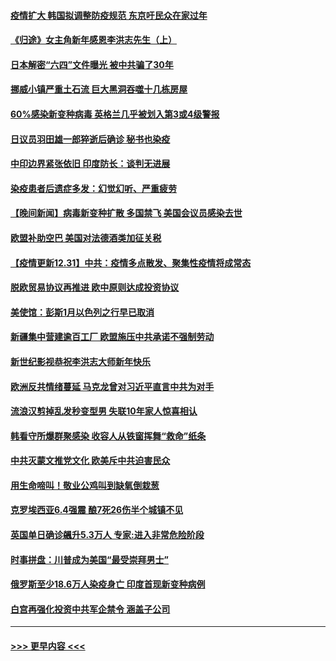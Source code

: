 #### [疫情扩大 韩国拟调整防疫规范 东京吁民众在家过年](../pages/prog202/a103021514.md?t=12311702) 
#### [《归途》女主角新年感恩李洪志先生（上）](../pages/prog202/a103021526.md?t=12311702) 
#### [日本解密“六四”文件曝光 被中共骗了30年](../pages/prog202/a103021442.md?t=12311702) 
#### [挪威小镇严重土石流 巨大黑洞吞噬十几栋房屋](../pages/prog202/a103021422.md?t=12311702) 
#### [60%感染新变种病毒 英格兰几乎被划入第3或4级警报](../pages/prog202/a103021386.md?t=12311702) 
#### [日议员羽田雄一郎猝逝后确诊 秘书也染疫](../pages/prog202/a103021415.md?t=12311702) 
#### [中印边界紧张依旧 印度防长：谈判无进展](../pages/prog202/a103021394.md?t=12311702) 
#### [染疫患者后遗症多发：幻觉幻听、严重疲劳](../pages/prog202/a103021349.md?t=12311702) 
#### [【晚间新闻】病毒新变种扩散 多国禁飞 美国会议员感染去世](../pages/prog202/a103021321.md?t=12311702) 
#### [欧盟补助空巴 美国对法德酒类加征关税](../pages/prog202/a103021228.md?t=12311702) 
#### [【疫情更新12.31】中共：疫情多点散发、聚集性疫情将成常态](../pages/prog202/a103020001.md?t=12311702) 
#### [脱欧贸易协议再推进 欧中原则达成投资协议](../pages/prog202/a103021154.md?t=12311702) 
#### [美使馆：彭斯1月以色列之行早已取消](../pages/prog202/a103021148.md?t=12311702) 
#### [新疆集中营建逾百工厂 欧盟施压中共承诺不强制劳动](../pages/prog202/a103021117.md?t=12311702) 
#### [新世纪影视恭祝李洪志大师新年快乐](../pages/prog202/a103020466.md?t=12311702) 
#### [欧洲反共情绪蔓延 马克龙曾对习近平直言中共为对手](../pages/prog202/a103020769.md?t=12311702) 
#### [流浪汉剪掉乱发秒变型男 失联10年家人惊喜相认](../pages/prog202/a103020723.md?t=12311702) 
#### [韩看守所爆群聚感染 收容人从铁窗挥舞“救命”纸条](../pages/prog202/a103020704.md?t=12311702) 
#### [中共灭蒙文推党文化 欧美斥中共迫害民众](../pages/prog202/a103020649.md?t=12311702) 
#### [用生命啼叫！敬业公鸡叫到缺氧倒栽葱](../pages/prog202/a103020580.md?t=12311702) 
#### [克罗埃西亚6.4强震 酿7死26伤半个城镇不见](../pages/prog202/a103020519.md?t=12311702) 
#### [英国单日确诊飊升5.3万人 专家:进入非常危险阶段](../pages/prog202/a103020512.md?t=12311702) 
#### [时事拼盘：川普成为美国“最受崇拜男士”](../pages/prog202/a103020415.md?t=12311702) 
#### [俄罗斯至少18.6万人染疫身亡 印度首现新变种病例](../pages/prog202/a103020349.md?t=12311702) 
#### [白宫再强化投资中共军企禁令 涵盖子公司](../pages/prog202/a103020351.md?t=12311702) 

----
#### [ >>> 更早内容 <<< ](../indexes/prog202-earlier.md)
